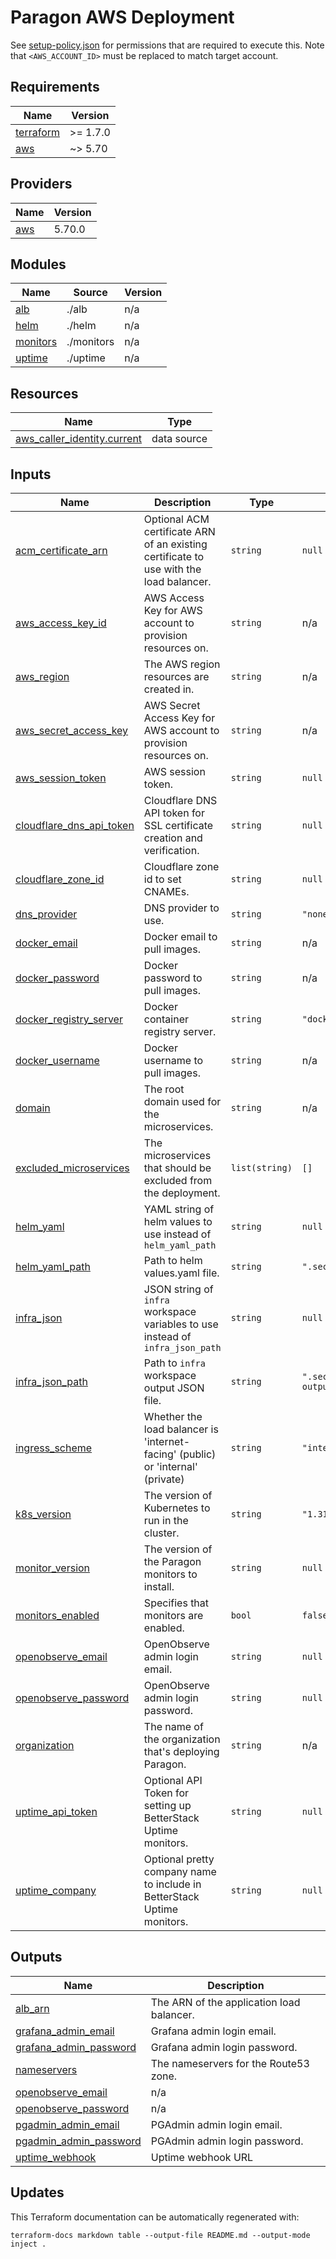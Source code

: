 # Paragon AWS Deployment

See [setup-policy.json](../../setup-policy.json) for permissions that are required to execute this. Note that `<AWS_ACCOUNT_ID>` must be replaced to match target account.

<!-- BEGIN_TF_DOCS -->
## Requirements

| Name | Version |
|------|---------|
| <a name="requirement_terraform"></a> [terraform](#requirement\_terraform) | >= 1.7.0 |
| <a name="requirement_aws"></a> [aws](#requirement\_aws) | ~> 5.70 |

## Providers

| Name | Version |
|------|---------|
| <a name="provider_aws"></a> [aws](#provider\_aws) | 5.70.0 |

## Modules

| Name | Source | Version |
|------|--------|---------|
| <a name="module_alb"></a> [alb](#module\_alb) | ./alb | n/a |
| <a name="module_helm"></a> [helm](#module\_helm) | ./helm | n/a |
| <a name="module_monitors"></a> [monitors](#module\_monitors) | ./monitors | n/a |
| <a name="module_uptime"></a> [uptime](#module\_uptime) | ./uptime | n/a |

## Resources

| Name | Type |
|------|------|
| [aws_caller_identity.current](https://registry.terraform.io/providers/hashicorp/aws/latest/docs/data-sources/caller_identity) | data source |

## Inputs

| Name | Description | Type | Default | Required |
|------|-------------|------|---------|:--------:|
| <a name="input_acm_certificate_arn"></a> [acm\_certificate\_arn](#input\_acm\_certificate\_arn) | Optional ACM certificate ARN of an existing certificate to use with the load balancer. | `string` | `null` | no |
| <a name="input_aws_access_key_id"></a> [aws\_access\_key\_id](#input\_aws\_access\_key\_id) | AWS Access Key for AWS account to provision resources on. | `string` | n/a | yes |
| <a name="input_aws_region"></a> [aws\_region](#input\_aws\_region) | The AWS region resources are created in. | `string` | n/a | yes |
| <a name="input_aws_secret_access_key"></a> [aws\_secret\_access\_key](#input\_aws\_secret\_access\_key) | AWS Secret Access Key for AWS account to provision resources on. | `string` | n/a | yes |
| <a name="input_aws_session_token"></a> [aws\_session\_token](#input\_aws\_session\_token) | AWS session token. | `string` | `null` | no |
| <a name="input_cloudflare_dns_api_token"></a> [cloudflare\_dns\_api\_token](#input\_cloudflare\_dns\_api\_token) | Cloudflare DNS API token for SSL certificate creation and verification. | `string` | `null` | no |
| <a name="input_cloudflare_zone_id"></a> [cloudflare\_zone\_id](#input\_cloudflare\_zone\_id) | Cloudflare zone id to set CNAMEs. | `string` | `null` | no |
| <a name="input_dns_provider"></a> [dns\_provider](#input\_dns\_provider) | DNS provider to use. | `string` | `"none"` | no |
| <a name="input_docker_email"></a> [docker\_email](#input\_docker\_email) | Docker email to pull images. | `string` | n/a | yes |
| <a name="input_docker_password"></a> [docker\_password](#input\_docker\_password) | Docker password to pull images. | `string` | n/a | yes |
| <a name="input_docker_registry_server"></a> [docker\_registry\_server](#input\_docker\_registry\_server) | Docker container registry server. | `string` | `"docker.io"` | no |
| <a name="input_docker_username"></a> [docker\_username](#input\_docker\_username) | Docker username to pull images. | `string` | n/a | yes |
| <a name="input_domain"></a> [domain](#input\_domain) | The root domain used for the microservices. | `string` | n/a | yes |
| <a name="input_excluded_microservices"></a> [excluded\_microservices](#input\_excluded\_microservices) | The microservices that should be excluded from the deployment. | `list(string)` | `[]` | no |
| <a name="input_helm_yaml"></a> [helm\_yaml](#input\_helm\_yaml) | YAML string of helm values to use instead of `helm_yaml_path` | `string` | `null` | no |
| <a name="input_helm_yaml_path"></a> [helm\_yaml\_path](#input\_helm\_yaml\_path) | Path to helm values.yaml file. | `string` | `".secure/values.yaml"` | no |
| <a name="input_infra_json"></a> [infra\_json](#input\_infra\_json) | JSON string of `infra` workspace variables to use instead of `infra_json_path` | `string` | `null` | no |
| <a name="input_infra_json_path"></a> [infra\_json\_path](#input\_infra\_json\_path) | Path to `infra` workspace output JSON file. | `string` | `".secure/infra-output.json"` | no |
| <a name="input_ingress_scheme"></a> [ingress\_scheme](#input\_ingress\_scheme) | Whether the load balancer is 'internet-facing' (public) or 'internal' (private) | `string` | `"internet-facing"` | no |
| <a name="input_k8s_version"></a> [k8s\_version](#input\_k8s\_version) | The version of Kubernetes to run in the cluster. | `string` | `"1.31"` | no |
| <a name="input_monitor_version"></a> [monitor\_version](#input\_monitor\_version) | The version of the Paragon monitors to install. | `string` | `null` | no |
| <a name="input_monitors_enabled"></a> [monitors\_enabled](#input\_monitors\_enabled) | Specifies that monitors are enabled. | `bool` | `false` | no |
| <a name="input_openobserve_email"></a> [openobserve\_email](#input\_openobserve\_email) | OpenObserve admin login email. | `string` | `null` | no |
| <a name="input_openobserve_password"></a> [openobserve\_password](#input\_openobserve\_password) | OpenObserve admin login password. | `string` | `null` | no |
| <a name="input_organization"></a> [organization](#input\_organization) | The name of the organization that's deploying Paragon. | `string` | n/a | yes |
| <a name="input_uptime_api_token"></a> [uptime\_api\_token](#input\_uptime\_api\_token) | Optional API Token for setting up BetterStack Uptime monitors. | `string` | `null` | no |
| <a name="input_uptime_company"></a> [uptime\_company](#input\_uptime\_company) | Optional pretty company name to include in BetterStack Uptime monitors. | `string` | `null` | no |

## Outputs

| Name | Description |
|------|-------------|
| <a name="output_alb_arn"></a> [alb\_arn](#output\_alb\_arn) | The ARN of the application load balancer. |
| <a name="output_grafana_admin_email"></a> [grafana\_admin\_email](#output\_grafana\_admin\_email) | Grafana admin login email. |
| <a name="output_grafana_admin_password"></a> [grafana\_admin\_password](#output\_grafana\_admin\_password) | Grafana admin login password. |
| <a name="output_nameservers"></a> [nameservers](#output\_nameservers) | The nameservers for the Route53 zone. |
| <a name="output_openobserve_email"></a> [openobserve\_email](#output\_openobserve\_email) | n/a |
| <a name="output_openobserve_password"></a> [openobserve\_password](#output\_openobserve\_password) | n/a |
| <a name="output_pgadmin_admin_email"></a> [pgadmin\_admin\_email](#output\_pgadmin\_admin\_email) | PGAdmin admin login email. |
| <a name="output_pgadmin_admin_password"></a> [pgadmin\_admin\_password](#output\_pgadmin\_admin\_password) | PGAdmin admin login password. |
| <a name="output_uptime_webhook"></a> [uptime\_webhook](#output\_uptime\_webhook) | Uptime webhook URL |
<!-- END_TF_DOCS -->

## Updates

This Terraform documentation can be automatically regenerated with:

```
terraform-docs markdown table --output-file README.md --output-mode inject .
```
